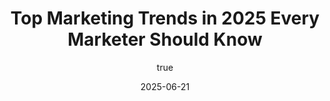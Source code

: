 ---
title: 'Top Marketing Trends in 2025 Every Marketer Should Know'
date: '2025-06-21'
image: "/images/blog25.png"
short: "If you’re still relying on last year’s playbook, you’re already behind. From AI-powered creativity to hyper-niche communities, marketers in 2025 need to pivot faster than ever. Here are the trends you can’t ignore—plus a lean way to test them out."
category: 
    - Art

# #full details
author:
     name: "Jane Meldrum"
     avatar: "/img/Blog-2"

gallery:
    enabled: 0
    items:
        - image: /images/post1.jpg
          alt: "image"

        - image: /images/post6.jpg
          alt: "image"

        - image: /images/post3.jpg
          alt: "image"

    cols: 3 # 2 or 3

additional:
    enabled: 1
    content: "
       <p><strong>Introduction:</strong></p>
       <p>If you’re still relying on last year’s playbook, you’re already behind. From AI-powered creativity to hyper-niche communities, marketers in 2025 need to pivot faster than ever. Here are the trends you can’t ignore—plus a lean way to test them out.
 </p>

      <p><strong>1. AI-Powered Creative & Personalization</strong></p>
      <p><strong> What’s Happening: </strong> Generative AI (think: Jasper, ChatGPT, DALL·E) is replacing low-level copywriting and design tasks. Personalized video ads that address viewers by name? That’s real now. </br>
      <strong> How to Act:</strong>  </br>
                1 <strong> Test ChatGPT-Generated Headlines: </strong>  A/B test 5–10 AI-generated ad headlines vs. human-made ones. You might be surprised at the click lift. </br>
                2 <strong> Use AI for Visuals: </strong> Tools like DALL·E or Midjourney can whip up quick banner mockups—give your designer a head start.
      </p>

      <p><strong>2. Short-Form Video Dominance</strong></p>
      <p><strong> What’s Happening: </strong>  TikTok and Instagram Reels have blown past 1 billion daily active users. Audiences favor snackable, entertaining content over static posts. </br>
      <strong> How to Act: </strong>  </br>
                1 Repurpose Long-Form Content: If you already make webinars or podcasts, chop them into 15–30 second “key moment” clips. </br>
                2 Use In-App Editing Tools: Native editing (filters, stickers) can increase reach—algorithms favor consistency in style and length.
      </p>

      <p><strong>3. Niche Micro-Communities & “Content Hives”</strong></p>
      <p><strong> What’s Happening: </strong>  General social feeds (like “Explore” on Instagram) are getting swamped. Niche communities on Discord, Telegram, or private Slack groups are where real engagement lives now. </br>
      <strong> How to Act: </strong>  </br>
                1 Host a Branded Discord Server: Even a 500-member “insider group” can drive insane word-of-mouth. </br>
                2 Run Micro-Challenges: Post exclusive prompts (e.g., “Propose your best spring campaign idea”) and reward top participants with swag or early access.
      </p>

      <p><strong>4. Meme Marketing (Yep, It’s Here to Stay)</strong></p>
      <p><strong> What’s Happening:  </strong>Beyond Gen Z jokes, memes are now a strategic channel for brands in any industry. They drive engagement, stir conversations, and foster authenticity. </br>
      <strong> How to Act: </strong>  </br>
                1 Allocate 10% of Ad Budget to Meme Seeding: Work with ultra-niche meme pages—your CPM could be sub-₹5. </br>
                2 Blend Humor with Value: A well-crafted meme that highlights a product feature (e.g., “When you realize our SaaS integrates with X in 2 clicks”) can drive virality plus demo sign-ups.
      </p>

      <p><strong>5. Voice Search & Conversational SEO</strong></p>
      <p><strong> What’s Happening:</strong> Smart speakers (Alexa, Google Assistant) and voice-optimized searches (Siri) are increasing. Queries are more “Hey Google, how do I…?” than “best SEO tips.” </br>
      <strong> How to Act:</strong>  </br>
                1 Optimize for Question-Based Queries: Create FAQ sections with full-sentence answers (e.g., “How can I improve my meme marketing ROI?”).
                2 Use Structured Data: FAQ schema and Q&A schema help voice assistants pull the right snippet.
      </p>

      <p><strong>Subtle Wrap-Up + Marque Berry Plug</strong></p>
      <p>If you want to stay ahead in 2025, integrate at least two of these trends into your Q3 roadmap. For example, allocate part of your budget to a pilot meme campaign or test AI-generated headlines. At Marque Berry, we’re already running AI-backed creative experiments and seeding viral meme content for a handful of early adopters. Drop us a line if you need a no-BS audit or want to co-pilot a trend-driven pilot project.
</p>
       "

---